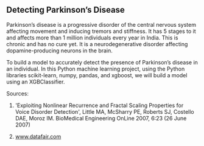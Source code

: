  ## Detecting Parkinson’s Disease 


Parkinson’s disease is a progressive disorder of the central nervous system affecting movement and inducing tremors and stiffness. It has 5 stages to it and affects more than 1 million individuals every year in India. This is chronic and has no cure yet. It is a neurodegenerative disorder affecting dopamine-producing neurons in the brain.

To build a model to accurately detect the presence of Parkinson’s disease in an individual. In this Python machine learning project, using the Python libraries scikit-learn, numpy, pandas, and xgboost, we will build a model using an XGBClassifier. 

Sources:
1. 'Exploiting Nonlinear Recurrence and Fractal Scaling Properties for Voice Disorder Detection', 
Little MA, McSharry PE, Roberts SJ, Costello DAE, Moroz IM. 
BioMedical Engineering OnLine 2007, 6:23 (26 June 2007)

2. www.datafair.com
